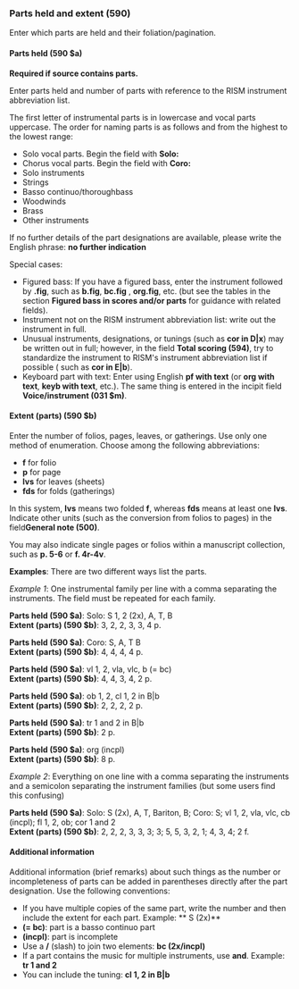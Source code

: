 ### Parts held and extent (590)

Enter which parts are held and their foliation/pagination.

#### Parts held (590 $a)

**Required if source contains parts.**

Enter parts held and number of parts with reference to the RISM instrument abbreviation list.

The first letter of instrumental parts is in lowercase and vocal parts uppercase. The order for naming parts is as
follows and from the highest to the lowest range:

- Solo vocal parts. Begin the field with **Solo:**
- Chorus vocal parts. Begin the field with **Coro:**
- Solo instruments
- Strings
- Basso continuo/thoroughbass
- Woodwinds
- Brass
- Other instruments

If no further details of the part designations are available, please write the English phrase: **no further indication**

Special cases:

- Figured bass: If you have a figured bass, enter the instrument followed by **.fig**, such as **b.fig**, **bc.fig**
  , **org.fig**, etc. (but see the tables in the section **Figured bass in scores and/or parts** for guidance with
  related fields).
- Instrument not on the RISM instrument abbreviation list: write out the instrument in full.
- Unusual instruments, designations, or tunings (such as **cor in D|x**) may be written out in full; however, in the
  field **Total scoring (594)**, try to standardize the instrument to RISM's instrument abbreviation list if possible (
  such as **cor in E|b**).
- Keyboard part with text: Enter using English **pf with text** (or **org with text**, **keyb with text**, etc.). The
  same thing is entered in the incipit field **Voice/instrument (031 $m)**.

#### Extent (parts) (590 $b)

Enter the number of folios, pages, leaves, or gatherings. Use only one method of enumeration. Choose among the following
abbreviations:

- **f** for folio
- **p** for page
- **lvs** for leaves (sheets)
- **fds** for folds (gatherings)

In this system, **lvs** means two folded **f**, whereas **fds** means at least one **lvs**. Indicate other units (such
as the conversion from folios to pages) in the field**General note (500)**.

You may also indicate single pages or folios within a manuscript collection, such as **p. 5-6** or **f. 4r-4v**.

**Examples**: There are two different ways list the parts.

*Example 1*: One instrumental family per line with a comma separating the instruments. The field must be repeated for
each family.

**Parts held (590 $a)**: Solo: S 1, 2 (2x), A, T, B  
**Extent (parts) (590 $b)**: 3, 2, 2, 3, 3, 4 p.

**Parts held (590 $a)**: Coro: S, A, T B  
**Extent (parts) (590 $b)**: 4, 4, 4, 4 p.

**Parts held (590 $a)**: vl 1, 2, vla, vlc, b (= bc)  
**Extent (parts) (590 $b)**: 4, 4, 3, 4, 2 p.

**Parts held (590 $a)**: ob 1, 2, cl 1, 2 in B|b  
**Extent (parts) (590 $b)**: 2, 2, 2, 2 p.

**Parts held (590 $a)**: tr 1 and 2 in B|b   
**Extent (parts) (590 $b)**: 2 p.

**Parts held (590 $a)**: org (incpl)  
**Extent (parts) (590 $b)**: 8 p.

*Example 2*: Everything on one line with a comma separating the instruments and a semicolon separating the instrument
families (but some users find this confusing)

**Parts held (590 $a)**: Solo: S (2x), A, T, Bariton, B; Coro: S; vl 1, 2, vla, vlc, cb (incpl); fl 1, 2, ob; cor 1 and
2  
**Extent (parts) (590 $b)**: 2, 2, 2, 3, 3, 3; 3; 5, 5, 3, 2, 1; 4, 3, 4; 2 f.

#### Additional information

Additional information (brief remarks) about such things as the number or incompleteness of parts can be added in
parentheses directly after the part designation. Use the following conventions:

- If you have multiple copies of the same part, write the number and then include the extent for each part. Example: **
  S (2x)**
- **(= bc)**: part is a basso continuo part
- **(incpl)**: part is incomplete
- Use a **/** (slash) to join two elements: **bc (2x/incpl)**
- If a part contains the music for multiple instruments, use **and**. Example: **tr 1 and 2**
- You can include the tuning: **cl 1, 2 in B|b**
